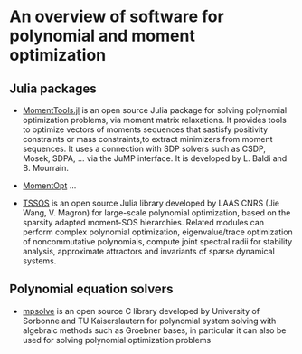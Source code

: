 <div> </div>

# An overview of software for polynomial and moment optimization

## Julia packages
- [MomentTools.jl](https://gitlab.inria.fr/AlgebraicGeometricModeling/MomentTools.jl) is an open source Julia package for solving polynomial optimization problems, via moment matrix relaxations. It provides tools to optimize vectors of moments sequences that sastisfy positivity constraints or mass constraints,to extract minimizers from moment sequences. It uses a connection with SDP solvers such as CSDP, Mosek, SDPA, ... via the JuMP interface. 
It is developed by L. Baldi and B. Mourrain.

- [MomentOpt](https://lanl-ansi.github.io/MomentOpt.jl/stable/)
...

- [TSSOS](https://github.com/wangjie212/TSSOS) 
is an open source Julia library developed by LAAS CNRS (Jie Wang, V. Magron) for large-scale polynomial optimization, based on the sparsity adapted moment-SOS hierarchies. Related modules can perform complex polynomial optimization, eigenvalue/trace optimization of noncommutative polynomials, compute joint spectral radii for stability analysis, approximate attractors and invariants of sparse dynamical systems.


## Polynomial equation solvers

- [mpsolve](https://msolve.lip6.fr) is an open source C library developed by University of Sorbonne and TU Kaiserslautern for polynomial system solving with algebraic methods such as Groebner bases, in particular it can also be used for solving polynomial optimization problems
